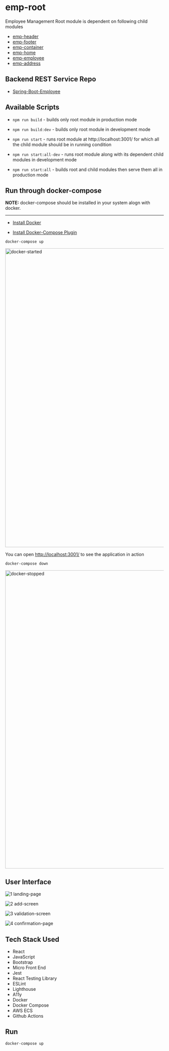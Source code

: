# emp-root

Employee Management Root module is dependent on following child modules

- [emp-header](https://github.com/ipreencekmr/emp-header)
- [emp-footer](https://github.com/ipreencekmr/emp-footer)
- [emp-container](https://github.com/ipreencekmr/emp-container)
- [emp-home](https://github.com/ipreencekmr/emp-home)
- [emp-employee](https://github.com/ipreencekmr/emp-employee)
- [emp-address](https://github.com/ipreencekmr/emp-address)

## Backend REST Service Repo

- [Spring-Boot-Employee](https://github.com/ipreencekmr/Spring-Boot-Employee)

## Available Scripts 

- `npm run build` - builds only root module in production mode

- `npm run build:dev` - builds only root module in development mode

- `npm run start` - runs root module at http://localhost:3001/ for which all the child module should be in running condition

- `npm run start:all-dev` - runs root module along with its dependent child modules in development mode

- `npm run start:all` - builds root and child modules then serve them all in production mode

## Run through docker-compose 

**NOTE:** docker-compose should be installed in your system alogn with docker. 
***

- [Install Docker](https://docs.docker.com/desktop/install/mac-install/)
  
- [Install Docker-Compose Plugin](https://docs.docker.com/compose/install/linux/#install-the-plugin-manually)

`docker-compose up` 

<img width="946" alt="docker-started" src="https://github.com/ipreencekmr/emp-root/assets/3636918/724a227d-affd-4f24-b563-fcd97f8e746e">

You can open [http://localhost:3001/](http://localhost:3001/) to see the application in action

`docker-compose down`

<img width="944" alt="docker-stopped" src="https://github.com/ipreencekmr/emp-root/assets/3636918/f6be7aa4-6250-466f-ae4b-03947f79a924">

## User Interface

![1 landing-page](https://github.com/ipreencekmr/emp-root/assets/3636918/89fb544c-dd3d-4509-b344-488ec0c8b0ef)

![2 add-screen](https://github.com/ipreencekmr/emp-root/assets/3636918/e48f1da9-21ed-4360-8599-da1807e1a949)

![3 validation-screen](https://github.com/ipreencekmr/emp-root/assets/3636918/004ba2a1-e5c6-4ddc-ab78-bb5ba3653b49)

![4 confirmation-page](https://github.com/ipreencekmr/emp-root/assets/3636918/d8338992-c64e-439c-aba3-24f8eea22695)

## Tech Stack Used

- React
- JavaScript
- Bootstrap
- Micro Front End
- Jest
- React Testing Library
- ESLint
- Lighthouse
- A11y
- Docker 
- Docker Compose
- AWS ECS
- Github Actions

## Run 

`docker-compose up`
